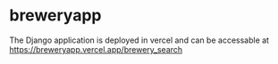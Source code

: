 # breweryapp
The Django application is deployed in vercel and can be accessable at 
https://breweryapp.vercel.app/brewery_search

